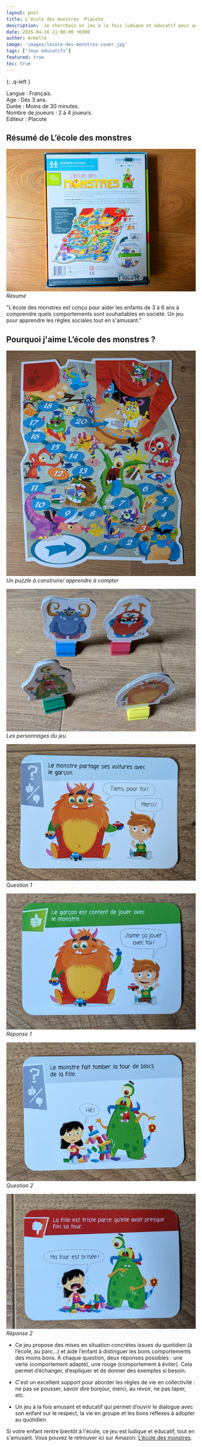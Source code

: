 ```yaml
---
layout: post
title: L’école des monstres -Placote
description:  Je cherchais un jeu à la fois ludique et éducatif pour accompagner mon fils dans son apprentissage de la vie en société, en l’aidant à distinguer les bons comportements des mauvais.
date: 2025-04-16 21:00:00 +0300
author: Armelle
image: 'images/lecole-des-monstres-cover.jpg'
tags: ["Jeux éducatifs"]
featured: true
toc: true
---
```


{: .q-left }

Langue : Français.           
Age : Dès 3 ans.      
Durée : Moins de 30 minutes.  
Nombre de joueurs : 2 à 4 joueurs.  
Editeur : Placote

## Résumé de L’école des monstres

![Résumé](images/lecole-des-monstres-int.jpg)
*Résumé*

"L’école des monstres est conçu pour aider les enfants de 3 à 6 ans à comprendre quels comportements sont souhaitables en société. Un jeu pour apprendre les règles sociales tout en s'amusant."

## Pourquoi j'aime L’école des monstres ?

![Un puzzle à construire/ apprendre à compter ](images/lecole-des-monstres-plateau.jpg)
*Un puzzle à construire/ apprendre à compter*

![Les personnages du jeu](images/les-personnages-de-lecole-des-monstres.jpg)
*Les personnages du jeu*

![Question 1](images/question1-lecole-des-monstres.jpg)
*Question 1*

![Réponse 1](images/reponse1-lecole-des-monstres.jpg)
*Réponse 1*

![Question 2](images/question2-lecole-des-monstres.jpg)
*Question 2*

![Réponse 2](images/reponse2-lecole-des-monstres.jpg)
*Réponse 2*

- Ce jeu propose des mises en situation concrètes issues du quotidien (à l’école, au parc…) et aide l’enfant à distinguer les bons comportements des moins bons. À chaque question, deux réponses possibles : une verte (comportement adapté), une rouge (comportement à éviter). Cela permet d’échanger, d’expliquer et de donner des exemples si besoin.

- C'est un excellent support pour aborder les règles de vie en collectivité : ne pas se pousser, savoir dire bonjour, merci, au revoir, ne pas taper, etc.

- Un jeu à la fois amusant et éducatif qui permet d’ouvrir le dialogue avec son enfant sur le respect, la vie en groupe et les bons réflexes à adopter au quotidien.

Si votre enfant rentre bientôt à l'école, ce jeu est ludique et éducatif, tout en s'amusant. Vous pouvez le retrouver ici sur Amazon: [L’école des monstres](https://amzn.to/43013Xy). 






 

